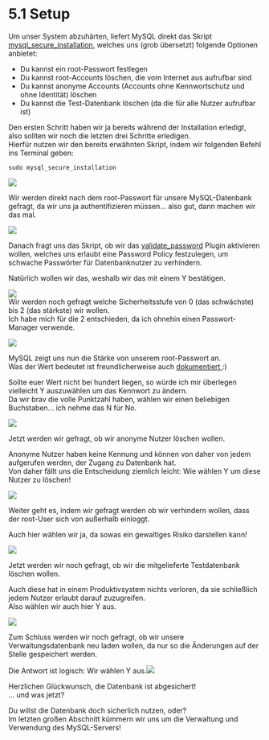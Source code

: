 # 5.1 Setup

Um unser System abzuhärten, liefert MySQL direkt das Skript [mysql\_secure\_installation](https://dev.mysql.com/doc/refman/5.7/en/mysql-secure-installation.html), welches uns \(grob übersetzt\) folgende Optionen anbietet:

* Du kannst ein root-Passwort festlegen
* Du kannst root-Accounts löschen, die vom Internet aus aufrufbar sind
* Du kannst anonyme Accounts \(Accounts ohne Kennwortschutz und ohne Identität\) löschen
* Du kannst die Test-Datenbank löschen \(da die für alle Nutzer aufrufbar ist\)

Den ersten Schritt haben wir ja bereits während der Installation erledigt, also sollten wir noch die letzten drei Schritte erledigen.  
Hierfür nutzen wir den bereits erwähnten Skript, indem wir folgenden Befehl ins Terminal geben:

```
sudo mysql_secure_installation
```

![](/assets/secure-mysql-1.png)

Wir werden direkt nach dem root-Passwort für unsere MySQL-Datenbank gefragt, da wir uns ja authentifizieren müssen... also gut, dann machen wir das mal.

![](/assets/secure-mysql-2.png)

Danach fragt uns das Skript, ob wir das [validate\_password](https://dev.mysql.com/doc/refman/5.7/en/validate-password-plugin.html) Plugin aktivieren wollen, welches uns erlaubt eine Password Policy festzulegen, um schwache Passwörter für Datenbanknutzer zu verhindern.

Natürlich wollen wir das, weshalb wir das mit einem Y bestätigen.

![](/assets/secure-mysql-3.png)  
Wir werden noch gefragt welche Sicherheitsstufe von 0 \(das schwächste\) bis 2 \(das stärkste\) wir wollen.  
Ich habe mich für die 2 entschieden, da ich ohnehin einen Passwort-Manager verwende.

![](/assets/secure-mysql-4.png)

MySQL zeigt uns nun die Stärke von unserem root-Passwort an.  
Was der Wert bedeutet ist freundlicherweise auch [dokumentiert ](https://dev.mysql.com/doc/refman/5.7/en/encryption-functions.html#function_validate-password-strength):\)

Sollte euer Wert nicht bei hundert liegen, so würde ich mir überlegen vielleicht Y auszuwählen um das Kennwort zu ändern.  
Da wir brav die volle Punktzahl haben, wählen wir einen beliebigen Buchstaben... ich nehme das N für No.

![](/assets/secure-mysql-5.png)

Jetzt werden wir gefragt, ob wir anonyme Nutzer löschen wollen.

Anonyme Nutzer haben keine Kennung und können von daher von jedem aufgerufen werden, der Zugang zu Datenbank hat.  
Von daher fällt uns die Entscheidung ziemlich leicht: Wie wählen Y um diese Nutzer zu löschen!

![](/assets/secure-mysql-6.png)

Weiter geht es, indem wir gefragt werden ob wir verhindern wollen, dass der root-User sich von außerhalb einloggt.

Auch hier wählen wir ja, da sowas ein gewaltiges Risiko darstellen kann!

![](/assets/secure-mysql-7.png)

Jetzt werden wir noch gefragt, ob wir die mitgelieferte Testdatenbank löschen wollen.

Auch diese hat in einem Produktivsystem nichts verloren, da sie schließlich jedem Nutzer erlaubt darauf zuzugreifen.  
Also wählen wir auch hier Y aus.

![](/assets/secure-mysql-8.png)

Zum Schluss werden wir noch gefragt, ob wir unsere Verwaltungsdatenbank neu laden wollen, da nur so die Änderungen auf der Stelle gespeichert werden.

Die Antwort ist logisch: Wir wählen Y aus.![](/assets/secure-mysql-9.png)

Herzlichen Glückwunsch, die Datenbank ist abgesichert!  
... und was jetzt?

Du willst die Datenbank doch sicherlich nutzen, oder?  
Im letzten großen Abschnitt kümmern wir uns um die Verwaltung und Verwendung des MySQL-Servers!

